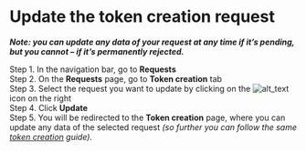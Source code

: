 # Update the token creation request

_**Note: you can update any data of your request at any time if it’s pending, but you cannot – if it’s permanently rejected.**_

Step 1. In the navigation bar, go to **Requests**  
Step 2. On the **Requests** page, go to **Token creation** tab  
Step 3. Select the request you want to update by clicking on the ![alt\_text](https://cryptofund.software/resources-old/product-guide/end-users/images/sign-in/User-Guide0.png) icon on the right  
Step 4. Click **Update**  
Step 5. You will be redirected to the **Token creation** page, where you can update any data of the selected request _\(so further you can follow the same_ [_token creation_](https://cryptofund.software/resources/product-guide/end-users/User-issued-tokens/token-creation/) _guide\)._

